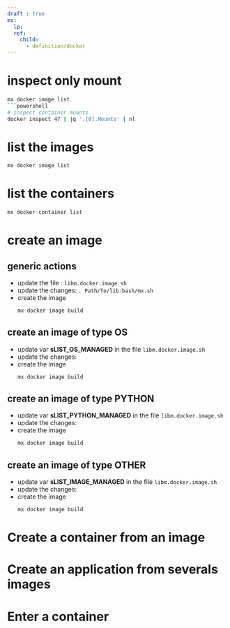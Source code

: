 ```yaml
---
draft : true
mx:  
  lp:
  ref:
    child:
      - definition/docker
---
```


# inspect only mount
```bash
mx docker image list
```powershell
# inspect container mounts
docker inspect 47 | jq '.[0].Mounts' | nl
```

# list the images
```bash
mx docker image list
```

# list the containers
```bash
mx docker container list
```

# create an image
## generic actions
- update the file :  `libm.docker.image.sh`
- update the changes:  `. Path/To/lib-bash/mx.sh`
- create the image
  ```bash
  mx docker image build
  ```
## create an image of type OS
- update var **sLIST_OS_MANAGED** in the file  `libm.docker.image.sh`
- update the changes:
- create the image
  ```bash
  mx docker image build
  ```
## create an image of type PYTHON
- update var **sLIST_PYTHON_MANAGED** in the file  `libm.docker.image.sh`
- update the changes:
- create the image
  ```bash
  mx docker image build
  ```
## create an image of type OTHER
- update var **sLIST_IMAGE_MANAGED** in the file  `libm.docker.image.sh`
- update the changes:
- create the image
  ```bash
  mx docker image build
  ```

# Create a container from an image

# Create an application from severals images

# Enter a container
